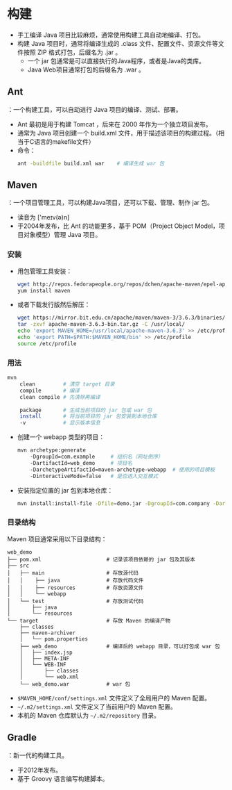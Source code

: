 # 构建

- 手工编译 Java 项目比较麻烦，通常使用构建工具自动地编译、打包。
- 构建 Java 项目时，通常将编译生成的 .class 文件、配置文件、资源文件等文件按照 ZIP 格式打包，后缀名为 .jar 。
  - 一个 jar 包通常是可以直接执行的Java程序，或者是Java的类库。
  - Java Web项目通常打包的后缀名为 .war 。

## Ant

：一个构建工具，可以自动进行 Java 项目的编译、测试、部署。
- Ant 最初是用于构建 Tomcat ，后来在 2000 年作为一个独立项目发布。
- 通常为 Java 项目创建一个 build.xml 文件，用于描述该项目的构建过程。（相当于C语言的makefile文件）
- 命令：
    ```sh
    ant -buildfile build.xml war    # 编译生成 war 包
    ```

## Maven

：一个项目管理工具，可以构建Java项目，还可以下载、管理、制作 jar 包。
- 读音为 ['meɪv(ə)n]
- 于2004年发布，比 Ant 的功能更多，基于 POM（Project Object Model，项目对象模型）管理 Java 项目。

### 安装

- 用包管理工具安装：
    ```sh
    wget http://repos.fedorapeople.org/repos/dchen/apache-maven/epel-apache-maven.repo -O /etc/yum.repos.d/epel-apache-maven.repo
    yum install maven
    ```
- 或者下载发行版然后解压：
    ```sh
    wget https://mirror.bit.edu.cn/apache/maven/maven-3/3.6.3/binaries/apache-maven-3.6.3-bin.tar.gz
    tar -zxvf apache-maven-3.6.3-bin.tar.gz -C /usr/local/
    echo 'export MAVEN_HOME=/usr/local/apache-maven-3.6.3' >> /etc/profile    # 配置环境变量
    echo 'export PATH=$PATH:$MAVEN_HOME/bin' >> /etc/profile
    source /etc/profile
    ```

### 用法

```sh
mvn
    clean         # 清空 target 目录
    compile       # 编译
    clean compile # 先清除再编译
    
    package       # 生成当前项目的 jar 包或 war 包
    install       # 将当前项目的 jar 包安装到本地仓库
    -v            # 显示版本信息
```
- 创建一个 webapp 类型的项目：
  ```sh
  mvn archetype:generate
      -DgroupId=com.example     # 组织名（网址倒序）
      -DartifactId=web_demo     # 项目名
      -DarchetypeArtifactId=maven-archetype-webapp  # 使用的项目模板
      -DinteractiveMode=false   # 是否进入交互模式
  ```
- 安装指定位置的 jar 包到本地仓库：
  ```sh
  mvn install:install-file -Dfile=demo.jar -DgroupId=com.company -DartifactId=demo -Dversion=0.0.1 -Dpackaging=jar
  ```

### 目录结构

Maven 项目通常采用以下目录结构：
```
web_demo
├── pom.xml                     # 记录该项目依赖的 jar 包及其版本
├── src
│   ├── main                    # 存放源代码
│   │    ├── java               # 存放代码文件
│   │    ├── resources          # 存放资源文件
│   │    └── webapp
│   └── test                    # 存放测试代码
│       ├── java
│       └── resources
└── target                      # 存放 Maven 的编译产物
    ├── classes
    ├── maven-archiver
    │   └── pom.properties
    ├── web_demo                # 编译后的 webapp 目录，可以打包成 war 包
    │   ├── index.jsp
    │   ├── META-INF
    │   └── WEB-INF
    │       ├── classes
    │       └── web.xml
    └── web_demo.war            # war 包
```

- `$MAVEN_HOME/conf/settings.xml` 文件定义了全局用户的 Maven 配置。
- `~/.m2/settings.xml` 文件定义了当前用户的 Maven 配置。
- 本机的 Maven 仓库默认为 `~/.m2/repository` 目录。

## Gradle

：新一代的构建工具。
- 于2012年发布。
- 基于 Groovy 语言编写构建脚本。
